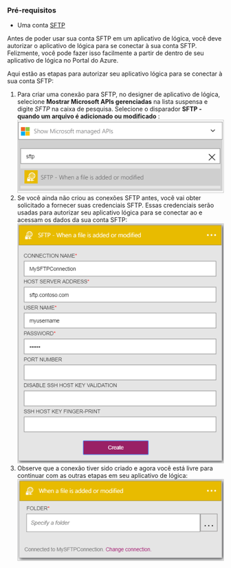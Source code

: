 ### <a name="prerequisites"></a>Pré-requisitos

- Uma conta [SFTP](https://en.wikipedia.org/wiki/SSH_File_Transfer_Protocol)  


Antes de poder usar sua conta SFTP em um aplicativo de lógica, você deve autorizar o aplicativo de lógica para se conectar à sua conta SFTP. Felizmente, você pode fazer isso facilmente a partir de dentro de seu aplicativo de lógica no Portal do Azure.  

Aqui estão as etapas para autorizar seu aplicativo lógica para se conectar à sua conta SFTP:  
1. Para criar uma conexão para SFTP, no designer de aplicativo de lógica, selecione **Mostrar Microsoft APIs gerenciadas** na lista suspensa e digite *SFTP* na caixa de pesquisa. Selecione o disparador **SFTP - quando um arquivo é adicionado ou modificado** :  
![Imagem de conexão online SFTP 1](./media/connectors-create-api-sftp/sftp-1.png)  
2. Se você ainda não criou as conexões SFTP antes, você vai obter solicitado a fornecer suas credenciais SFTP. Essas credenciais serão usadas para autorizar seu aplicativo lógica para se conectar ao e acessam os dados da sua conta SFTP:  
![Imagem de conexão online SFTP 2](./media/connectors-create-api-sftp/sftp-2.png)  
3. Observe que a conexão tiver sido criado e agora você está livre para continuar com as outras etapas em seu aplicativo de lógica:   
 ![Imagem de conexão online SFTP 3](./media/connectors-create-api-sftp/sftp-3.png) 

